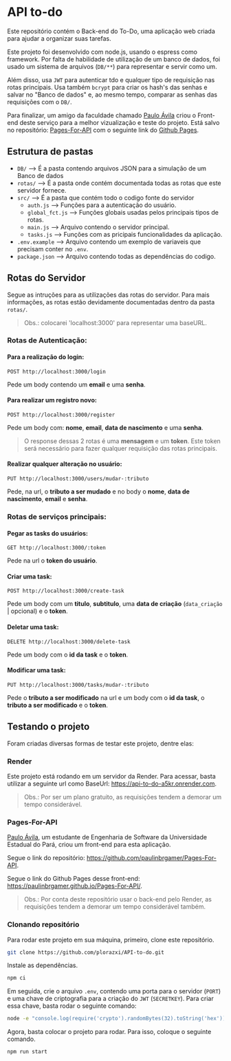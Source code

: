 # API to-do
Este repositório contém o Back-end do To-Do, uma aplicação web criada para ajudar a organizar suas tarefas.

Este projeto foi desenvolvido com node.js, usando o espress como framework.
Por falta de habilidade de utilização de um banco de dados, foi usado um sistema de arquivos (`DB/**`) para representar e servir como um.

Além disso, usa `JWT` para autenticar tdo e qualquer tipo de requisição nas rotas principais.
Usa também `bcrypt` para criar os hash's das senhas e salvar no "Banco de dados" e, ao mesmo tempo, comparar as senhas das requisições com o `DB/`.

Para finalizar, um amigo da faculdade chamado [Paulo Ávila](https://github.com/paulinbrgamer) criou o Front-end deste serviço para a melhor vizualização e teste do projeto. Está salvo no repositório: [Pages-For-API](https://github.com/paulinbrgamer/Pages-For-API) com o seguinte link do [Github Pages](https://paulinbrgamer.github.io/Pages-For-API/).

## Estrutura de pastas
- `DB/` --> É a pasta contendo arquivos JSON para a simulação de um Banco de dados
- `rotas/` --> É a pasta onde contém documentada todas as rotas que este servidor fornece.
- `src/` --> É a pasta que contém todo o codigo fonte do servidor
    - `auth.js` --> Funções para a autenticação do usuário.
    - `global_fct.js` --> Funções globais usadas pelos principais tipos de rotas.
    - `main.js` --> Arquivo contendo o servidor principal.
    - `tasks.js` --> Funções com as pricipais funcionalidades da aplicação.
- `.env.example` --> Arquivo contendo um exemplo de variaveis que precisam conter no `.env`.
- `package.json` --> Arquivo contendo todas as dependências do codigo.

## Rotas do Servidor
Segue as intruções para as utilizações das rotas do servidor.
Para mais informações, as rotas estão devidamente documentadas dentro da pasta `rotas/`.

>Obs.: colocarei 'localhost:3000' para representar uma baseURL.

### Rotas de Autenticação:

#### Para a realização do login:

```http
POST http://localhost:3000/login
```

Pede um body contendo um **email** e uma **senha**.

#### Para realizar um registro novo:

```http
POST http://localhost:3000/register
```

Pede um body com: **nome**, **email**, **data de nascimento** e uma **senha**.

> O response dessas 2 rotas é uma **mensagem** e um **token**.
Este token será necessário para fazer qualquer requisição das rotas principais.

#### Realizar qualquer alteração no usuário:

```http
PUT http://localhost:3000/users/mudar-:tributo
```

Pede, na url, o **tributo a ser mudado** e no body o **nome**, **data de nascimento**, **email** e **senha**.

### Rotas de serviços principais:

#### Pegar as tasks do usuários:

```http
GET http://localhost:3000/:token
```

Pede na url o **token do usuário**.

#### Criar uma task:

```http
POST http://localhost:3000/create-task
```

Pede um body com um **titulo**, **subtitulo**, uma **data de criação** (`data_criação` | opcional) e o **token**.

#### Deletar uma task:

```http
DELETE http://localhost:3000/delete-task
```

Pede um body com o **id da task** e o **token**.

#### Modificar uma task: 

```http
PUT http://localhost:3000/tasks/mudar-:tributo
```
Pede o **tributo a ser modificado** na url e um body com o **id da task**, o **tributo a ser modificado** e o **token**.

## Testando o projeto
Foram criadas diversas formas de testar este projeto, dentre elas:

### Render

Este projeto está rodando em um servidor da Render.
Para acessar, basta utilizar a seguinte url como BaseUrl: https://api-to-do-a5kr.onrender.com.

>Obs.: Por ser um plano gratuito, as requisições tendem a demorar um tempo considerável.

### Pages-For-API

[Paulo Ávila](https://github.com/paulinbrgamer), um estudante de Engenharia de Software da Universidade Estadual do Pará, criou um front-end para esta aplicação.

Segue o link do repositório: https://github.com/paulinbrgamer/Pages-For-API.

Segue o link do Github Pages desse front-end: https://paulinbrgamer.github.io/Pages-For-API/.

>Obs.: Por conta deste repositório usar o back-end pelo Render, as requisições tendem a demorar um tempo considerável também.

### Clonando repositório

Para rodar este projeto em sua máquina, primeiro, clone este repositório.

```bash
git clone https://github.com/plorazxi/API-to-do.git 
```

Instale as dependências.

```bash
npm ci
```

Em seguida, crie o arquivo `.env`, contendo uma porta para o servidor (`PORT`) e uma chave de criptografia para a criação do `JWT` (`SECRETKEY`).
Para criar essa chave, basta rodar o seguinte comando: 

```bash
node -e "console.log(require('crypto').randomBytes(32).toString('hex'))"
```

Agora, basta colocar o projeto para rodar.
Para isso, coloque o seguinte comando.

```bash
npm run start
```